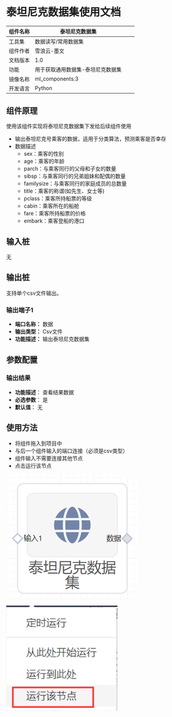 # 泰坦尼克数据集使用文档
| 组件名称 | 泰坦尼克数据集 |  |  |
| --- | --- | --- | --- |
| 工具集 | 数据读写/常用数据集 |  |  |
| 组件作者 | 雪浪云-墨文 |  |  |
| 文档版本 | 1.0 |  |  |
| 功能 | 用于获取通用数据集-泰坦尼克数据集 |  |  |
| 镜像名称 | ml_components:3 |  |  |
| 开发语言 | Python |  |  |

## 组件原理
使用该组件实现将泰坦尼克数据集下发给后续组件使用


- 输出泰坦尼克号乘客的数据，适用于分类算法，预测乘客是否幸存
- 数据描述
    - sex：乘客的性别
    - age：乘客的年龄
    - parch：与乘客同行的父母和子女的数量
    - sibsp：与乘客同行的兄弟姐妹和配偶的数量
    - familysize：与乘客同行的家庭成员的总数量
    - title：乘客的称谓(如先生、女士等)
    - pclass：乘客所持船票的等级
    - cabin：乘客所在的船舱
    - fare：乘客所持船票的价格
    - embark：乘客登船的港口

## 输入桩
无

## 输出桩
支持单个csv文件输出。
### 输出端子1

- **端口名称：** 数据
- **输出类型：** Csv文件
- **功能描述：** 输出泰坦尼克数据集

## 参数配置
### 输出结果

- **功能描述**： 查看结果数据
- **必选参数**： 是
- **默认值**： 无

## 使用方法
- 将组件拖入到项目中
- 与后一个组件输入的端口连接（必须是csv类型）
- 组件输入不需要连接其他节点
- 点击运行该节点

![](./img/泰坦尼克数据集.png)

![](./img/1568086602280-f3f7a128-867e-458b-b13a-917dc628f8ac.png)
